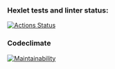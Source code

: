 ### Hexlet tests and linter status:
[![Actions Status](https://github.com/kinddoctor/frontend-project-11/actions/workflows/hexlet-check.yml/badge.svg)](https://github.com/kinddoctor/frontend-project-11/actions)
### Codeclimate
[![Maintainability](https://api.codeclimate.com/v1/badges/b6fb7af5c5b1137d90a6/maintainability)](https://codeclimate.com/github/kinddoctor/frontend-project-11/maintainability)
